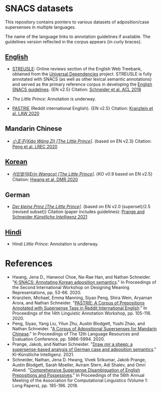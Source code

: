 # SNACS datasets

This repository contains pointers to various datasets of adposition/case supersenses in multiple languages.

The name of the language links to annotation guidelines if available. The guidelines version reflected in the corpus appears {in curly braces}.

## [English](https://arxiv.org/abs/1704.02134)

* [STREUSLE](https://github.com/nert-nlp/streusle/): Online reviews section of the English Web Treebank, obtained from the [Universal Dependencies](http://universaldependencies.org/) project. STREUSLE is fully annotated with SNACS (as well as other lexical semantic annotations) and served as the primary reference corpus in developing the [English SNACS guidelines](https://arxiv.org/abs/1704.02134). {EN v2.5} Citation: [Schneider et al. ACL 2018](http://aclweb.org/anthology/P18-1018)

* _The Little Prince_: Annotation is underway.

* [PASTRIE](https://github.com/nert-nlp/pastrie) (Reddit international English).  {EN v2.5} Citation: [Kranzlein et al. LAW 2020](https://www.aclweb.org/anthology/2020.law-1.10)

## Mandarin Chinese

* [_小王子(Xiǎo Wáng Zǐ) [The Little Prince]_](https://github.com/nert-nlp/Chinese-SNACS/). {based on EN v2.3} Citation: [Peng et al. LREC 2020](https://www.aclweb.org/anthology/2020.lrec-1.733)

## [Korean](https://github.com/jenahwang/k-snacs/blob/main/k-snacs-guideline-appendix-v0.9.pdf)

* [_어린왕자(Erin Wangca) [The Little Prince]_](https://github.com/jenahwang/k-snacs). {KO v0.9 based on EN v2.5} Citation: [Hwang et al. DMR 2020](https://www.aclweb.org/anthology/2020.dmr-1.6)

## German

* [_Der kleine Prinz [The Little Prince]_](https://github.com/nert-nlp/German-SNACS). {based on EN v2.0 (superset)/2.5 (revised subset)} Citation (paper includes guidelines): [Prange and Schneider *Künstliche Intelligenz* 2021](https://doi.org/10.1007/s13218-021-00712-y)

## [Hindi](https://arxiv.org/abs/2103.01399)

* Hindi _Little Prince_: Annotation is underway.


# References

* Hwang, Jena D., Hanwool Choe, Na-Rae Han, and Nathan Schneider. "[K-SNACS: Annotating Korean adposition semantics](https://www.aclweb.org/anthology/2020.dmr-1.6/)." In Proceedings of the Second International Workshop on Designing Meaning Representations, pp. 53-66. 2020.
* Kranzlein, Michael, Emma Manning, Siyao Peng, Shira Wein, Aryaman Arora, and Nathan Schneider. "[PASTRIE: A Corpus of Prepositions Annotated with Supersense Tags in Reddit International English](https://www.aclweb.org/anthology/2020.law-1.10/)." In Proceedings of the 14th Linguistic Annotation Workshop, pp. 105-116. 2020.
* Peng, Siyao, Yang Liu, Yilun Zhu, Austin Blodgett, Yushi Zhao, and Nathan Schneider. "[A Corpus of Adpositional Supersenses for Mandarin Chinese](https://www.aclweb.org/anthology/2020.lrec-1.733)." In Proceedings of The 12th Language Resources and Evaluation Conference, pp. 5986-5994. 2020.
* Prange, Jakob, and Nathan Schneider. "[Draw *mir* a sheep: a supersense-based analysis of German case and adposition semantics](https://doi.org/10.1007/s13218-021-00712-y)." KI-Künstliche Intelligenz. 2021.
* Schneider, Nathan, Jena D. Hwang, Vivek Srikumar, Jakob Prange, Austin Blodgett, Sarah Moeller, Aviram Stern, Adi Shalev, and Omri Abend. "[Comprehensive Supersense Disambiguation of English Prepositions and Possessives](http://aclweb.org/anthology/P18-1018)." In Proceedings of the 56th Annual Meeting of the Association for Computational Linguistics (Volume 1: Long Papers), pp. 185-196. 2018.
